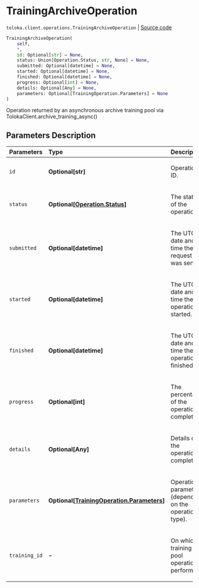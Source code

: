 # TrainingArchiveOperation
`toloka.client.operations.TrainingArchiveOperation` | [Source code](https://github.com/Toloka/toloka-kit/blob/v1.1.0.post1/src/client/operations.py#L205)

```python
TrainingArchiveOperation(
    self,
    *,
    id: Optional[str] = None,
    status: Union[Operation.Status, str, None] = None,
    submitted: Optional[datetime] = None,
    started: Optional[datetime] = None,
    finished: Optional[datetime] = None,
    progress: Optional[int] = None,
    details: Optional[Any] = None,
    parameters: Optional[TrainingOperation.Parameters] = None
)
```

Operation returned by an asynchronous archive training pool via TolokaClient.archive_training_async()

## Parameters Description

| Parameters | Type | Description |
| :----------| :----| :-----------|
`id`|**Optional\[str\]**|<p>Operation ID.</p>
`status`|**Optional\[[Operation.Status](toloka.client.operations.Operation.Status.md)\]**|<p>The status of the operation.</p>
`submitted`|**Optional\[datetime\]**|<p>The UTC date and time the request was sent.</p>
`started`|**Optional\[datetime\]**|<p>The UTC date and time the operation started.</p>
`finished`|**Optional\[datetime\]**|<p>The UTC date and time the operation finished.</p>
`progress`|**Optional\[int\]**|<p>The percentage of the operation completed.</p>
`details`|**Optional\[Any\]**|<p>Details of the operation completion.</p>
`parameters`|**Optional\[[TrainingOperation.Parameters](toloka.client.operations.TrainingOperation.Parameters.md)\]**|<p>Operation parameters (depending on the operation type).</p>
`training_id`|**-**|<p>On which training pool operation is performed.</p>

